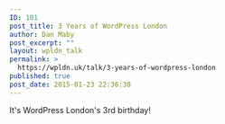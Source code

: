 ```yaml
---
ID: 101
post_title: 3 Years of WordPress London
author: Dan Maby
post_excerpt: ""
layout: wpldn_talk
permalink: >
  https://wpldn.uk/talk/3-years-of-wordpress-london
published: true
post_date: 2015-01-23 22:36:38
---
```

It's WordPress London's 3rd birthday!